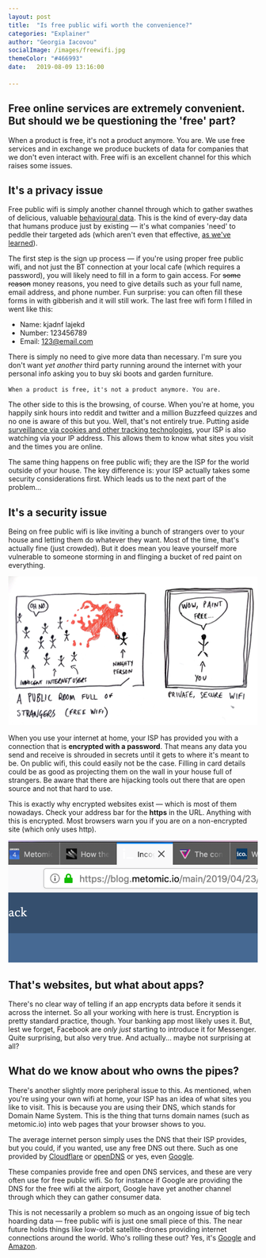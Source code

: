 ```yaml
---
layout: post
title:  "Is free public wifi worth the convenience?"
categories: "Explainer"
author: "Georgia Iacovou"
socialImage: /images/freewifi.jpg
themeColor: "#466993"
date:   2019-08-09 13:16:00

---
```

## Free online services are extremely convenient. But should we be questioning the 'free' part?

When a product is free, it's not a product anymore. You are. We use free services and in exchange we produce buckets of data for companies that we don't even interact with. Free wifi is an excellent channel for this which raises some issues.

## It's a privacy issue

Free public wifi is simply another channel through which to gather swathes of delicious, valuable [behavioural data](https://blog.metomic.io/main/2019/04/16/your-data-does-not-exist.html). This is the kind of every-day data that humans produce just by existing — it's what companies 'need' to peddle their targeted ads (which aren't even that effective, [as we've learned](https://www.wsj.com/articles/behavioral-ad-targeting-not-paying-off-for-publishers-study-suggests-11559167195?redirect=amp#click=https://t.co/ai1PWrLffM)).

The first step is the sign up process — if you're using proper free public wifi, and not just the BT connection at your local cafe (which requires a password), you will likely need to fill in a form to gain access. For ~~some reason~~ money reasons, you need to give details such as your full name, email address, and phone number. Fun surprise: you can often fill these forms in with gibberish and it will still work. The last free wifi form I filled in went like this:

- Name: kjadnf lajekd
- Number: 123456789
- Email: 123@email.com

There is simply no need to give more data than necessary. I'm sure you don't want *yet another* third party running around the internet with your personal info asking you to buy ski boots and garden furniture.

`When a product is free, it's not a product anymore. You are.` 

The other side to this is the browsing, of course. When you're at home, you happily sink hours into reddit and twitter and a million Buzzfeed quizzes and no one is aware of this but you. Well, that's not entirely true. Putting aside [surveillance via cookies and other tracking technologies](https://blog.metomic.io/main/2019/04/23/cookies-are-a-perfect-and-irresistible-distraction-from-other-bad-things.html), your ISP is also watching via your IP address. This allows them to know what sites you visit and the times you are online.

The same thing happens on free public wifi; they are the ISP for the world outside of your house. The key difference is: your ISP actually takes some security considerations first. Which leads us to the next part of the problem...

## It's a security issue

Being on free public wifi is like inviting a bunch of strangers over to your house and letting them do whatever they want. Most of the time, that's actually fine (just crowded). But it does mean you leave yourself more vulnerable to someone storming in and flinging a bucket of red paint on everything.

![](/images/freewifi.jpg)

When you use your internet at home, your ISP has provided you with a connection that is **encrypted with a password**. That means any data you send and receive is shrouded in secrets until it gets to where it's meant to be. On public wifi, this could easily not be the case. Filling in card details could be as good as projecting them on the wall in your house full of strangers. Be aware that there are hijacking tools out there that are open source and not that hard to use.

This is exactly why encrypted websites exist — which is most of them nowadays. Check your address bar for the **https** in the URL. Anything with this is encrypted. Most browsers warn you if you are on a non-encrypted site (which only uses http).

![](/images/https.png)

## That's websites, but what about apps?

There's no clear way of telling if an app encrypts data before it sends it across the internet. So all your working with here is trust. Encryption is pretty standard practice, though. Your banking app most likely uses it. But, lest we forget, Facebook are *only just* starting to introduce it for Messenger. Quite surprising, but also very true. And actually... maybe not surprising at all?

## What do we know about who owns the pipes?

There's another slightly more peripheral issue to this. As mentioned, when you're using your own wifi at home, your ISP has an idea of what sites you like to visit. This is because you are using their DNS, which stands for Domain Name System. This is the thing that turns domain names (such as metomic.io) into web pages that your browser shows to you.

The average internet person simply uses the DNS that their ISP provides, but you could, if you wanted, use any free DNS out there. Such as one provided by [Cloudflare](https://www.cloudflare.com/en-gb/dns/) or [openDNS](https://www.opendns.com/) or yes, even [Google](https://developers.google.com/speed/public-dns/). 

These companies provide free and open DNS services, and these are very often use for free public wifi. So for instance if Google are providing the DNS for the free wifi at the airport, Google have yet another channel through which they can gather consumer data. 

This is not necessarily a problem so much as an ongoing issue of big tech hoarding data — free public wifi is just one small piece of this. The near future holds things like low-orbit satellite-drones providing internet connections around the world. Who's rolling these out? Yes, it's [Google](https://x.company/projects/loon/) and [Amazon](https://www.cnbc.com/2019/04/05/jeff-bezos-amazon-internet-satellites-4-billion-new-customers.html).
